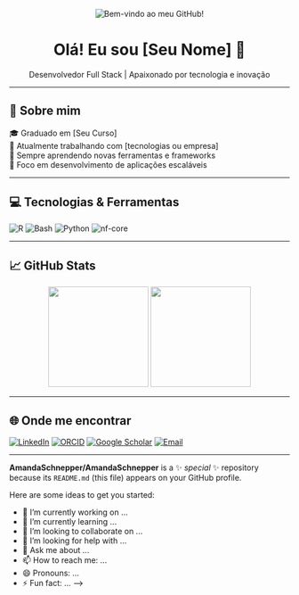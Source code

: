 <p align="center">
  <img src="[https://link-do-seu-banner](https://github.com/AmandaSchnepper/AmandaSchnepper/blob/main/banner_github.png)" alt="Bem-vindo ao meu GitHub!">
</p>

<h1 align="center">Olá! Eu sou [Seu Nome] 👋</h1>

<p align="center">
  Desenvolvedor Full Stack | Apaixonado por tecnologia e inovação
</p>

---

## 🧠 Sobre mim

🎓 Graduado em [Seu Curso]  
💼 Atualmente trabalhando com [tecnologias ou empresa]  
🚀 Sempre aprendendo novas ferramentas e frameworks  
🎯 Foco em desenvolvimento de aplicações escaláveis

---

## 💻 Tecnologias & Ferramentas

![R](https://img.shields.io/badge/R-276DC3?style=flat&logo=r&logoColor=white)
![Bash](https://img.shields.io/badge/Bash-4EAA25?style=flat&logo=gnubash&logoColor=white)
![Python](https://img.shields.io/badge/Python-3776AB?style=flat&logo=python&logoColor=white)
![nf-core](https://img.shields.io/badge/nf--core-009688?style=flat)


---

## 📈 GitHub Stats

<p align="center">
  <img height="180em" src="https://github-readme-stats.vercel.app/api?username=seu-usuario&show_icons=true&theme=tokyonight" />
  <img height="180em" src="https://github-readme-stats.vercel.app/api/top-langs/?username=seu-usuario&layout=compact&theme=tokyonight" />
</p>

---

## 🌐 Onde me encontrar

[![LinkedIn](https://img.shields.io/badge/-LinkedIn-0077B5?style=flat&logo=linkedin&logoColor=white)](https://www.linkedin.com/in/amandapivetaschnepper/)
[![ORCID](https://img.shields.io/badge/-ORCID-A6CE39?style=flat&logo=orcid&logoColor=white)](https://orcid.org/0000-0002-5731-9085)
[![Google Scholar](https://img.shields.io/badge/-Google%20Scholar-4285F4?style=flat&logo=googlescholar&logoColor=white)](https://scholar.google.com/citations?user=fusYGycAAAAJ&hl=pt-BR)
[![Email](https://img.shields.io/badge/-Email-D14836?style=flat&logo=gmail&logoColor=white)](mailto:amanda.schnepper@unesp.br)


---

**AmandaSchnepper/AmandaSchnepper** is a ✨ _special_ ✨ repository because its `README.md` (this file) appears on your GitHub profile.

Here are some ideas to get you started:

- 🔭 I’m currently working on ...
- 🌱 I’m currently learning ...
- 👯 I’m looking to collaborate on ...
- 🤔 I’m looking for help with ...
- 💬 Ask me about ...
- 📫 How to reach me: ...
- 😄 Pronouns: ...
- ⚡ Fun fact: ...
-->
